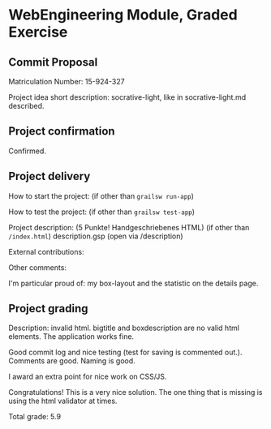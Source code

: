 # WebEngineering Module, Graded Exercise

## Commit Proposal

Matriculation Number: 15-924-327

Project idea short description: socrative-light, like in socrative-light.md described.


## Project confirmation

Confirmed.


## Project delivery <to be filled by student>

How to start the project: (if other than `grailsw run-app`)

How to test the project:  (if other than `grailsw test-app`)

Project description: (5 Punkte! Handgeschriebenes HTML)     (if other than `/index.html`) description.gsp (open via /description)

External contributions:

Other comments: 

I'm particular proud of: my box-layout and the statistic on the details page. 


## Project grading 

Description: invalid html. bigtitle and boxdescription are no valid html elements.
The application works fine.

Good commit log and nice testing (test for saving is commented out.).
Comments are good. Naming is good.

I award an extra point for nice work on CSS/JS.

Congratulations!
This is a very nice solution. 
The one thing that is missing is using the html validator at times.

Total grade: 5.9

